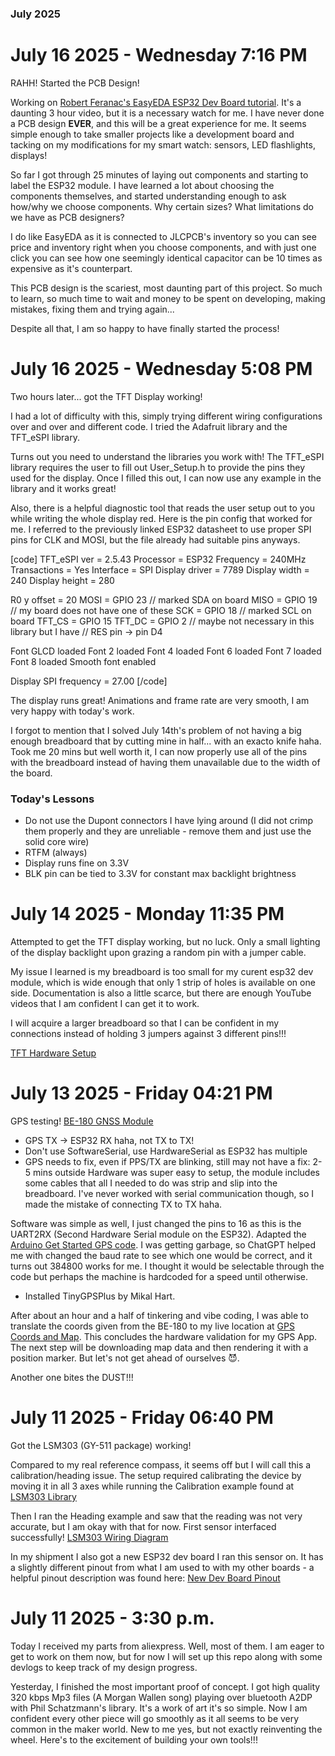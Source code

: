 ### July 2025

# July 16 2025 - Wednesday 7:16 PM
RAHH! Started the PCB Design!

Working on [Robert Feranac's EasyEDA ESP32 Dev Board
tutorial](https://www.bing.com/videos/riverview/relatedvideo?q=robert+feranec+esp32+tutorital&&mid=9FBE4342DA6A0779318D9FBE4342DA6A0779318D&FORM=VAMGZC).
It's a daunting 3 hour video, but it is a necessary watch for me. I have never
done a PCB design **EVER**, and this will be a great experience for me. It
seems simple enough to take smaller projects like a development board and
tacking on my modifications for my smart watch: sensors, LED flashlights,
displays!

So far I got through 25 minutes of laying out components and starting to label
the ESP32 module. I have learned a lot about choosing the components
themselves, and started understanding enough to ask how/why we choose
components. Why certain sizes? What limitations do we have as PCB designers? 

I do like EasyEDA as it is connected to JLCPCB's inventory so you can see price
and inventory right when you choose components, and with just one click you can
see how one seemingly identical capacitor can be 10 times as expensive as it's
counterpart. 

This PCB design is the scariest, most daunting part of this project. So much to
learn, so much time to wait and money to be spent on developing, making
mistakes, fixing them and trying again...

Despite all that, I am so happy to have finally started the process!

# July 16 2025 - Wednesday 5:08 PM
Two hours later... got the TFT Display working!

I had a lot of difficulty with this, simply trying different wiring
configurations over and over and different code. I tried the Adafruit library
and the TFT_eSPI library.

Turns out you need to understand the libraries you work with! The TFT_eSPI
library requires the user to fill out User_Setup.h to provide the pins they
used for the display. Once I filled this out, I can now use any example in the
library and it works great!

Also, there is a helpful diagnostic tool that reads the user setup out to you
while writing the whole display red. Here is the pin config that worked for me.
I referred to the previously linked ESP32 datasheet to use proper SPI pins for
CLK and MOSI, but the file already had suitable pins anyways.

[code]
TFT_eSPI ver = 2.5.43
Processor    = ESP32
Frequency    = 240MHz
Transactions = Yes
Interface    = SPI
Display driver = 7789
Display width  = 240
Display height = 280

R0 y offset = 20
MOSI    = GPIO 23 // marked SDA on board
MISO    = GPIO 19 // my board does not have one of these
SCK     = GPIO 18 // marked SCL on board
TFT_CS   = GPIO 15 
TFT_DC   = GPIO 2
                  // maybe not necessary in this library but I have 
                  // RES pin -> pin D4

Font GLCD   loaded
Font 2      loaded
Font 4      loaded
Font 6      loaded
Font 7      loaded
Font 8      loaded
Smooth font enabled

Display SPI frequency = 27.00
[/code]

The display runs great! Animations and frame rate are very
smooth, I am very happy with today's work. 

I forgot to mention that I solved July 14th's problem of not having a big
enough breadboard that by cutting mine in half... with an exacto knife haha.
Took me 20 mins but well worth it, I can now properly use all of the pins with
the breadboard instead of having them unavailable due to the width of the
board.

### Today's Lessons
* Do not use the Dupont connectors I have lying around (I did not crimp them
  properly and they are unreliable - remove them and just use the solid core
wire)
* RTFM (always)
* Display runs fine on 3.3V
* BLK pin can be tied to 3.3V for constant max backlight brightness

# July 14 2025 - Monday 11:35 PM

Attempted to get the TFT display working, but no luck. Only a small lighting of
the display backlight upon grazing a random pin with a jumper cable.

My issue I learned is my breadboard is too small for my curent esp32 dev module,
which is wide enough that only 1 strip of holes is available on one side.
Documentation is also a little scarce, but there are enough YouTube videos
that I am confident I can get it to work. 

I will acquire a larger breadboard so that I can be confident in my
connections instead of holding 3 jumpers against 3 different pins!!!

[TFT Hardware
Setup](https://www.youtube.com/watch?v=3rDjwMwcFRs&ab_channel=DoIt.20)


# July 13 2025 - Friday 04:21 PM
GPS testing! [BE-180 GNSS Module](https://www.beitian.com/en/sys-pd/522.html)
* GPS TX -> ESP32 RX haha, not TX to TX!
* Don't use SoftwareSerial, use HardwareSerial as ESP32 has multiple
* GPS needs to fix, even if PPS/TX are blinking, still may not have a fix: 2-5
  mins outside
Hardware was super easy to setup, the module includes some cables that all
I needed to do was strip and slip into the breadboard. I've never worked with
serial communication though, so I made the mistake of connecting TX to TX haha.

Software was simple as well, I just changed the pins to 16 as this is the
UART2RX (Second Hardware Serial module on the ESP32). Adapted the 
[Arduino Get Started GPS
code](https://arduinogetstarted.com/tutorials/arduino-gps).
I was getting garbage, so ChatGPT helped me with changed the baud rate to see
which one would be correct, and it turns out 384800 works for me. I thought it
would be selectable through the code but perhaps the machine is hardcoded for
a speed until otherwise. 
* Installed TinyGPSPlus by Mikal Hart. 

After about an hour and a half of tinkering and vibe coding, I was able to
translate the coords given from the BE-180 to my live location at 
[GPS Coords and Map](https://www.gps-coordinates.net/). 
This concludes the hardware validation for my GPS App. 
The next step will be downloading map data and then rendering it with
a position marker. But let's not get ahead of ourselves 😈.


Another one bites the DUST!!!

# July 11 2025 - Friday 06:40 PM

Got the LSM303 (GY-511 package) working!  

Compared to my real reference compass, it seems off but I will call this a
calibration/heading issue.  The setup required calibrating the device by moving
it in all 3 axes while running the Calibration example found at [LSM303
Library](https://github.com/pololu/lsm303-arduino/blob/master/examples/Heading/Heading.ino)

Then I ran the Heading example and saw that the reading was not very
accurate, but I am okay with that for now. First sensor interfaced
successfully! [LSM303 Wiring Diagram](https://www.pololu.com/product/2124)

In my shipment I also got a new ESP32 dev board I ran this sensor on. It has a
slightly different pinout from what I am used to with my other boards - a
helpful pinout description was found here: [New Dev Board
Pinout](https://lastminuteengineers.com/esp32-pinout-reference/)

# July 11 2025 - 3:30 p.m.
Today I received my parts from aliexpress. Well, most of them. I am eager to get
to work on them now, but for now I will set up this repo along with some devlogs
to keep track of my design progress.

Yesterday, I finished the most important proof of concept. I got high quality
320 kbps Mp3 files (A Morgan Wallen song) playing over bluetooth A2DP with Phil
Schatzmann's library. It's a work of art it's so simple. Now I am confident
every other piece will go smoothly as it all seems to be very common in the
maker world. New to me yes, but not exactly reinventing the wheel. Here's to the
excitement of building your own tools!!!

